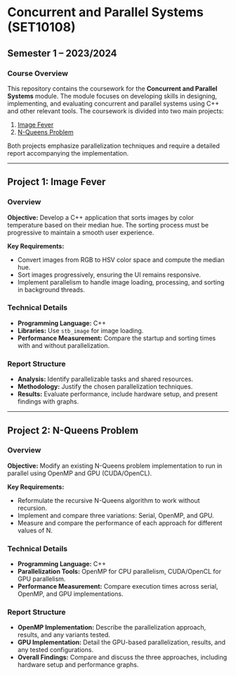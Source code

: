 # Concurrent and Parallel Systems (SET10108)

## Semester 1 – 2023/2024

### Course Overview

This repository contains the coursework for the **Concurrent and Parallel Systems** module. The module focuses on developing skills in designing, implementing, and evaluating concurrent and parallel systems using C++ and other relevant tools. The coursework is divided into two main projects:

1. [Image Fever](#project-1-image-fever)
2. [N-Queens Problem](#project-2-n-queens-problem)

Both projects emphasize parallelization techniques and require a detailed report accompanying the implementation.

---

## Project 1: Image Fever

### Overview

**Objective:** Develop a C++ application that sorts images by color temperature based on their median hue. The sorting process must be progressive to maintain a smooth user experience.

**Key Requirements:**
- Convert images from RGB to HSV color space and compute the median hue.
- Sort images progressively, ensuring the UI remains responsive.
- Implement parallelism to handle image loading, processing, and sorting in background threads.

### Technical Details
- **Programming Language:** C++
- **Libraries:** Use `stb_image` for image loading.
- **Performance Measurement:** Compare the startup and sorting times with and without parallelization.

### Report Structure
- **Analysis:** Identify parallelizable tasks and shared resources.
- **Methodology:** Justify the chosen parallelization techniques.
- **Results:** Evaluate performance, include hardware setup, and present findings with graphs.

---

## Project 2: N-Queens Problem

### Overview

**Objective:** Modify an existing N-Queens problem implementation to run in parallel using OpenMP and GPU (CUDA/OpenCL).

**Key Requirements:**
- Reformulate the recursive N-Queens algorithm to work without recursion.
- Implement and compare three variations: Serial, OpenMP, and GPU.
- Measure and compare the performance of each approach for different values of N.

### Technical Details
- **Programming Language:** C++
- **Parallelization Tools:** OpenMP for CPU parallelism, CUDA/OpenCL for GPU parallelism.
- **Performance Measurement:** Compare execution times across serial, OpenMP, and GPU implementations.

### Report Structure
- **OpenMP Implementation:** Describe the parallelization approach, results, and any variants tested.
- **GPU Implementation:** Detail the GPU-based parallelization, results, and any tested configurations.
- **Overall Findings:** Compare and discuss the three approaches, including hardware setup and performance graphs.
